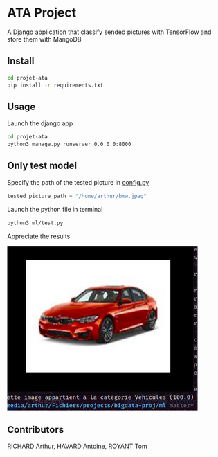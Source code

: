 # ATA Project

A Django application that classify sended pictures with TensorFlow and store them with MangoDB

## Install

```sh
cd projet-ata
pip install -r requirements.txt
```

## Usage

Launch the django app

```sh
cd projet-ata
python3 manage.py runserver 0.0.0.0:8000
```

## Only test model

Specify the path of the tested picture in [config.py](ml/lib/config.py)

```py
tested_picture_path = "/home/arthur/bmw.jpeg"
```

Launch the python file in terminal

```sh
python3 ml/test.py
```

Appreciate the results

![demo_img](templates/demo_img.png)

## Contributors

RICHARD Arthur, HAVARD Antoine, ROYANT Tom
